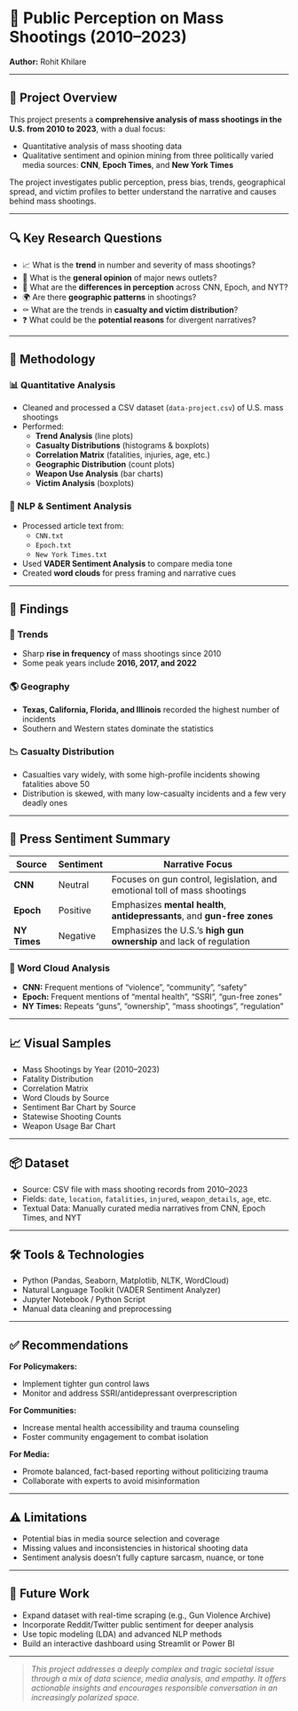 # 🔫 Public Perception on Mass Shootings (2010–2023)

**Author:** Rohit Khilare  

---

## 📘 Project Overview

This project presents a **comprehensive analysis of mass shootings in the U.S. from 2010 to 2023**, with a dual focus:
- Quantitative analysis of mass shooting data
- Qualitative sentiment and opinion mining from three politically varied media sources: **CNN**, **Epoch Times**, and **New York Times**

The project investigates public perception, press bias, trends, geographical spread, and victim profiles to better understand the narrative and causes behind mass shootings.

---

## 🔍 Key Research Questions

- 📈 What is the **trend** in number and severity of mass shootings?
- 📰 What is the **general opinion** of major news outlets?
- 🧭 What are the **differences in perception** across CNN, Epoch, and NYT?
- 🌍 Are there **geographic patterns** in shootings?
- ⚰️ What are the trends in **casualty and victim distribution**?
- ❓ What could be the **potential reasons** for divergent narratives?

---

## 🧪 Methodology

### 📊 Quantitative Analysis
- Cleaned and processed a CSV dataset (`data-project.csv`) of U.S. mass shootings
- Performed:
  - **Trend Analysis** (line plots)
  - **Casualty Distributions** (histograms & boxplots)
  - **Correlation Matrix** (fatalities, injuries, age, etc.)
  - **Geographic Distribution** (count plots)
  - **Weapon Use Analysis** (bar charts)
  - **Victim Analysis** (boxplots)

### 🧠 NLP & Sentiment Analysis
- Processed article text from:
  - `CNN.txt`
  - `Epoch.txt`
  - `New York Times.txt`
- Used **VADER Sentiment Analysis** to compare media tone
- Created **word clouds** for press framing and narrative cues

---

## 📌 Findings

### 🔁 Trends
- Sharp **rise in frequency** of mass shootings since 2010
- Some peak years include **2016, 2017, and 2022**

### 🌎 Geography
- **Texas, California, Florida, and Illinois** recorded the highest number of incidents
- Southern and Western states dominate the statistics

### 📉 Casualty Distribution
- Casualties vary widely, with some high-profile incidents showing fatalities above 50
- Distribution is skewed, with many low-casualty incidents and a few very deadly ones

---

## 📰 Press Sentiment Summary

| Source       | Sentiment | Narrative Focus                                                                 |
|--------------|-----------|----------------------------------------------------------------------------------|
| **CNN**      | Neutral   | Focuses on gun control, legislation, and emotional toll of mass shootings        |
| **Epoch**    | Positive  | Emphasizes **mental health**, **antidepressants**, and **gun-free zones**       |
| **NY Times** | Negative  | Emphasizes the U.S.’s **high gun ownership** and lack of regulation              |

### 🧾 Word Cloud Analysis
- **CNN:** Frequent mentions of “violence”, “community”, “safety”
- **Epoch:** Frequent mentions of “mental health”, “SSRI”, “gun-free zones”
- **NY Times:** Repeats “guns”, “ownership”, “mass shootings”, “regulation”

---

## 📈 Visual Samples

- Mass Shootings by Year (2010–2023)
- Fatality Distribution
- Correlation Matrix
- Word Clouds by Source
- Sentiment Bar Chart by Source
- Statewise Shooting Counts
- Weapon Usage Bar Chart

---

## 📦 Dataset

- Source: CSV file with mass shooting records from 2010–2023
- Fields: `date`, `location`, `fatalities`, `injured`, `weapon_details`, `age`, etc.
- Textual Data: Manually curated media narratives from CNN, Epoch Times, and NYT

---

## 🛠️ Tools & Technologies

- Python (Pandas, Seaborn, Matplotlib, NLTK, WordCloud)
- Natural Language Toolkit (VADER Sentiment Analyzer)
- Jupyter Notebook / Python Script
- Manual data cleaning and preprocessing

---

## ✅ Recommendations

**For Policymakers:**
- Implement tighter gun control laws
- Monitor and address SSRI/antidepressant overprescription

**For Communities:**
- Increase mental health accessibility and trauma counseling
- Foster community engagement to combat isolation

**For Media:**
- Promote balanced, fact-based reporting without politicizing trauma
- Collaborate with experts to avoid misinformation

---

## ⚠️ Limitations

- Potential bias in media source selection and coverage
- Missing values and inconsistencies in historical shooting data
- Sentiment analysis doesn’t fully capture sarcasm, nuance, or tone

---

## 🧠 Future Work

- Expand dataset with real-time scraping (e.g., Gun Violence Archive)
- Incorporate Reddit/Twitter public sentiment for deeper analysis
- Use topic modeling (LDA) and advanced NLP methods
- Build an interactive dashboard using Streamlit or Power BI

---

> *This project addresses a deeply complex and tragic societal issue through a mix of data science, media analysis, and empathy. It offers actionable insights and encourages responsible conversation in an increasingly polarized space.*

